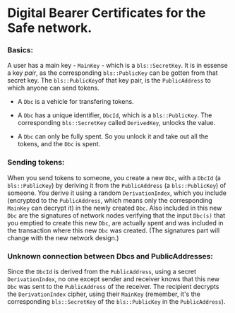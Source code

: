 # Digital Bearer Certificates for the Safe network.

### Basics:
A user has a main key - `MainKey` - which is a `bls::SecretKey`.
It is in essense a key _pair_, as the corresponding `bls::PublicKey` can be gotten from that secret key.
The `bls::PublicKey`of that key pair, is the `PublicAddress` to which anyone can send tokens.

- A `Dbc` is a vehicle for transfering tokens.

- A `Dbc` has a unique identifier, `DbcId`, which is a `bls::PublicKey`.
The corresponding `bls::SecretKey` called `DerivedKey`, unlocks the value.

- A `Dbc` can only be fully spent. So you unlock it and take out all the tokens, and the `Dbc` is spent.

### Sending tokens:
When you send tokens to someone, you create a new `Dbc`, with a `DbcId` (a `bls::PublicKey`) by deriving it from the `PublicAddress` (a `bls::PublicKey`) of someone. You derive it using a random `DerivationIndex`, which you include (encrypted to the `PublicAddress`, which means only the corresponding `MainKey` can decrypt it) in the newly created `Dbc`.
Also included in this new `Dbc` are the signatures of network nodes verifying that the input `Dbc(s)` that you emptied to create this new `Dbc`, are actually spent and was included in the transaction where this new `Dbc` was created. (The signatures part will change with the new network design.)

### Unknown connection between Dbcs and PublicAddresses:
Since the `DbcId` is derived from the `PublicAddress`, using a secret `DerivationIndex`, no one except sender and receiver knows that this new `Dbc` was sent to the `PublicAddress` of the receiver.
The recipient decrypts the `DerivationIndex` cipher, using their `MainKey` (remember, it's the corresponding `bls::SecretKey` of the `bls::PublicKey` in the `PublicAddress`).
